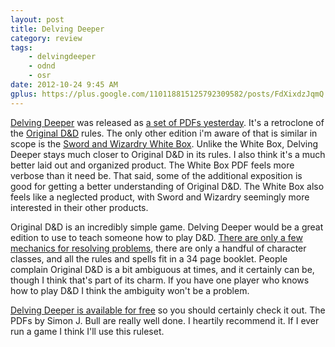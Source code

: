 ```yaml
---
layout: post
title: Delving Deeper
category: review
tags:
    - delvingdeeper
    - odnd
    - osr
date: 2012-10-24 9:45 AM
gplus: https://plus.google.com/110118815125792309582/posts/FdXixdzJqmQ
---
```


[Delving Deeper][1] was released as [a set of PDFs yesterday][2]. It's a retroclone of the [Original D&D][3] rules. The only other edition i'm aware of that is similar in scope is the [Sword and Wizardry White Box][4]. Unlike the White Box, Delving Deeper stays much closer to Original D&D in its rules. I also think it's a much better laid out and organized product. The White Box PDF feels more verbose than it need be. That said, some of the additional exposition is good for getting a better understanding of Original D&D. The White Box also feels like a neglected product, with Sword and Wizardry seemingly more interested in their other products.

Original D&D is an incredibly simple game. Delving Deeper would be a great edition to use to teach someone how to play D&D. [There are only a few mechanics for resolving problems][5], there are only a handful of character classes, and all the rules and spells fit in a 34 page booklet. People complain Original D&D is a bit ambiguous at times, and it certainly can be, though I think that's part of its charm. If you have one player who knows how to play D&D I think the ambiguity won't be a problem.

[Delving Deeper is available for free][6] so you should certainly check it out. The PDFs by Simon J. Bull are really well done. I heartily recommend it. If I ever run a game I think I'll use this ruleset.

[1]: http://www.immersiveink.com/delving-deeper/the-delving-deeper-rpg/
[2]: http://odd74.proboards.com/index.cgi?board=delvingdeeper&action=display&thread=7974
[3]: http://www.acaeum.com/ddindexes/setpages/original.html
[4]: http://www.swordsandwizardry.com/whitebox.htm
[5]: http://untimately.blogspot.ca/2012/07/od-engine.html
[6]: http://www.rpgnow.com/product/107184/Delving-Deeper-Reference-Rules-%5BBUNDLE%5D?manufacturers_id=4757